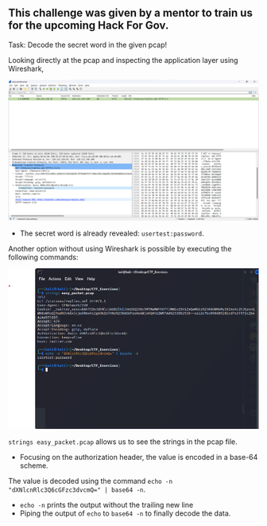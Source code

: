 ## This challenge was given by a mentor to train us for the upcoming Hack For Gov.

Task: Decode the secret word in the given pcap!

Looking directly at the pcap and inspecting the application layer using Wireshark,

<p align="center">
  <img src="screenshot4.png">
</p>

- The secret word is already revealed: `usertest:password`.

Another option without using Wireshark is possible by executing the following commands:

<p align="center">
  <img src="screenshot5.png">
</p>

`strings easy_packet.pcap`  allows us to see the strings in the pcap file. 
- Focusing on the authorization header, the value is encoded in a base-64 scheme. 

The value is decoded using the command `echo -n "dXNlcnRlc3Q6cGFzc3dvcmQ=" | base64 -n`.
- `echo -n` prints the output without the trailing new line
- Piping the output of `echo` to `base64 -n` to finally decode the data.
